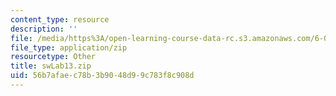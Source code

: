 ```yaml
---
content_type: resource
description: ''
file: /media/https%3A/open-learning-course-data-rc.s3.amazonaws.com/6-01sc-introduction-to-electrical-engineering-and-computer-science-i-spring-2011/56b7afaec78b3b9048d99c783f8c908d_swLab13.zip
file_type: application/zip
resourcetype: Other
title: swLab13.zip
uid: 56b7afae-c78b-3b90-48d9-9c783f8c908d
---
```

